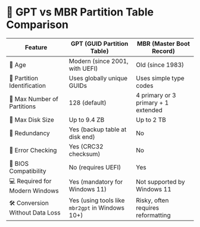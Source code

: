 # 🧮 GPT vs MBR Partition Table Comparison

| Feature                          | GPT (GUID Partition Table)                        | MBR (Master Boot Record)                        |
|----------------------------------|---------------------------------------------------|-------------------------------------------------|
| 📅 Age                           | Modern (since 2001, with UEFI)                    | Old (since 1983)                                |
| 🧬 Partition Identification      | Uses globally unique GUIDs                        | Uses simple type codes                          |
| 🔢 Max Number of Partitions     | 128 (default)                                     | 4 primary or 3 primary + 1 extended             |
| 💾 Max Disk Size                | Up to 9.4 ZB                                      | Up to 2 TB                                      |
| 🔁 Redundancy                   | Yes (backup table at disk end)                    | No                                              |
| 🔐 Error Checking               | Yes (CRC32 checksum)                              | No                                              |
| 🧩 BIOS Compatibility           | No (requires UEFI)                                | Yes                                             |
| 💻 Required for Modern Windows | Yes (mandatory for Windows 11)                    | Not supported by Windows 11                     |
| 🛠️ Conversion Without Data Loss | Yes (using tools like `mbr2gpt` in Windows 10+)   | Risky, often requires reformatting              |
